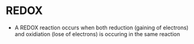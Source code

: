 # REDOX

- A REDOX reaction occurs when both reduction (gaining of electrons) and oxidiation (lose of electrons) is occuring in the same reaction
